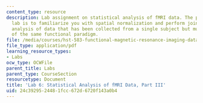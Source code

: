 ```yaml
---
content_type: resource
description: Lab assignment on statistical analysis of fMRI data. The purpose of this
  lab is to familiarize you with spatial normalization and perform joint statistical
  analysis of data that has been collected from a single subject but multiple runs
  of the same functional paradigm.
file: /media/courses/hst-583-functional-magnetic-resonance-imaging-data-acquisition-and-analysis-fall-2008/24c3929524481fcc672d6720f143a0b4_lab6c_rg.pdf
file_type: application/pdf
learning_resource_types:
- Labs
ocw_type: OCWFile
parent_title: Labs
parent_type: CourseSection
resourcetype: Document
title: 'Lab 6: Statistical Analysis of fMRI Data, Part III'
uid: 24c39295-2448-1fcc-672d-6720f143a0b4
---
```

